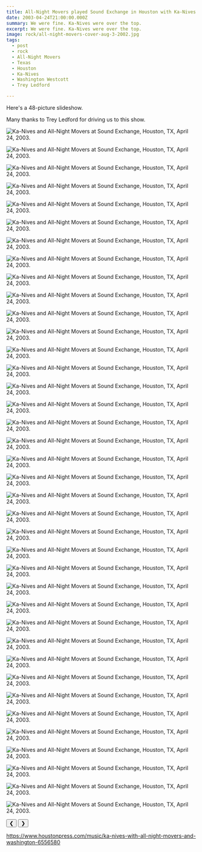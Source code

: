 ```yaml
---
title: All-Night Movers played Sound Exchange in Houston with Ka-Nives.
date: 2003-04-24T21:00:00.000Z
summary: We were fine. Ka-Nives were over the top.
excerpt: We were fine. Ka-Nives were over the top.
image: rock/all-night-movers-cover-aug-3-2002.jpg
tags:
  - post
  - rock
  - All-Night Movers
  - Texas
  - Houston
  - Ka-Nives
  - Washington Westcott
  - Trey Ledford

---
```


Here's a 48-picture slideshow.

Many thanks to Trey Ledford for driving us to this show.

<div id="viewport">

![Ka-Nives and All-Night Movers at Sound Exchange, Houston, TX, April 24, 2003.](/static/img/rock/anm-houston-apr-24-2003/austinhouston01.jpg "Ka-Nives and All-Night Movers at Sound Exchange, Houston, TX, April 24, 2003.")

![Ka-Nives and All-Night Movers at Sound Exchange, Houston, TX, April 24, 2003.](/static/img/rock/anm-houston-apr-24-2003/austinhouston02.jpg "Ka-Nives and All-Night Movers at Sound Exchange, Houston, TX, April 24, 2003.")

![Ka-Nives and All-Night Movers at Sound Exchange, Houston, TX, April 24, 2003.](/static/img/rock/anm-houston-apr-24-2003/austinhouston03.jpg "Ka-Nives and All-Night Movers at Sound Exchange, Houston, TX, April 24, 2003.")

![Ka-Nives and All-Night Movers at Sound Exchange, Houston, TX, April 24, 2003.](/static/img/rock/anm-houston-apr-24-2003/austinhouston04.jpg "Ka-Nives and All-Night Movers at Sound Exchange, Houston, TX, April 24, 2003.")

![Ka-Nives and All-Night Movers at Sound Exchange, Houston, TX, April 24, 2003.](/static/img/rock/anm-houston-apr-24-2003/austinhouston05.jpg "Ka-Nives and All-Night Movers at Sound Exchange, Houston, TX, April 24, 2003.")

![Ka-Nives and All-Night Movers at Sound Exchange, Houston, TX, April 24, 2003.](/static/img/rock/anm-houston-apr-24-2003/austinhouston06.jpg "Ka-Nives and All-Night Movers at Sound Exchange, Houston, TX, April 24, 2003.")

![Ka-Nives and All-Night Movers at Sound Exchange, Houston, TX, April 24, 2003.](/static/img/rock/anm-houston-apr-24-2003/austinhouston07.jpg "Ka-Nives and All-Night Movers at Sound Exchange, Houston, TX, April 24, 2003.")

![Ka-Nives and All-Night Movers at Sound Exchange, Houston, TX, April 24, 2003.](/static/img/rock/anm-houston-apr-24-2003/austinhouston08.jpg "Ka-Nives and All-Night Movers at Sound Exchange, Houston, TX, April 24, 2003.")

![Ka-Nives and All-Night Movers at Sound Exchange, Houston, TX, April 24, 2003.](/static/img/rock/anm-houston-apr-24-2003/austinhouston09.jpg "Ka-Nives and All-Night Movers at Sound Exchange, Houston, TX, April 24, 2003.")

![Ka-Nives and All-Night Movers at Sound Exchange, Houston, TX, April 24, 2003.](/static/img/rock/anm-houston-apr-24-2003/austinhouston10.jpg "Ka-Nives and All-Night Movers at Sound Exchange, Houston, TX, April 24, 2003.")


![Ka-Nives and All-Night Movers at Sound Exchange, Houston, TX, April 24, 2003.](/static/img/rock/anm-houston-apr-24-2003/austinhouston11.jpg "Ka-Nives and All-Night Movers at Sound Exchange, Houston, TX, April 24, 2003.")

![Ka-Nives and All-Night Movers at Sound Exchange, Houston, TX, April 24, 2003.](/static/img/rock/anm-houston-apr-24-2003/austinhouston12.jpg "Ka-Nives and All-Night Movers at Sound Exchange, Houston, TX, April 24, 2003.")

![Ka-Nives and All-Night Movers at Sound Exchange, Houston, TX, April 24, 2003.](/static/img/rock/anm-houston-apr-24-2003/austinhouston13.jpg "Ka-Nives and All-Night Movers at Sound Exchange, Houston, TX, April 24, 2003.")

![Ka-Nives and All-Night Movers at Sound Exchange, Houston, TX, April 24, 2003.](/static/img/rock/anm-houston-apr-24-2003/austinhouston14.jpg "Ka-Nives and All-Night Movers at Sound Exchange, Houston, TX, April 24, 2003.")

![Ka-Nives and All-Night Movers at Sound Exchange, Houston, TX, April 24, 2003.](/static/img/rock/anm-houston-apr-24-2003/austinhouston15.jpg "Ka-Nives and All-Night Movers at Sound Exchange, Houston, TX, April 24, 2003.")

![Ka-Nives and All-Night Movers at Sound Exchange, Houston, TX, April 24, 2003.](/static/img/rock/anm-houston-apr-24-2003/austinhouston16.jpg "Ka-Nives and All-Night Movers at Sound Exchange, Houston, TX, April 24, 2003.")

![Ka-Nives and All-Night Movers at Sound Exchange, Houston, TX, April 24, 2003.](/static/img/rock/anm-houston-apr-24-2003/austinhouston17.jpg "Ka-Nives and All-Night Movers at Sound Exchange, Houston, TX, April 24, 2003.")

![Ka-Nives and All-Night Movers at Sound Exchange, Houston, TX, April 24, 2003.](/static/img/rock/anm-houston-apr-24-2003/austinhouston18.jpg "Ka-Nives and All-Night Movers at Sound Exchange, Houston, TX, April 24, 2003.")

![Ka-Nives and All-Night Movers at Sound Exchange, Houston, TX, April 24, 2003.](/static/img/rock/anm-houston-apr-24-2003/austinhouston19.jpg "Ka-Nives and All-Night Movers at Sound Exchange, Houston, TX, April 24, 2003.")

![Ka-Nives and All-Night Movers at Sound Exchange, Houston, TX, April 24, 2003.](/static/img/rock/anm-houston-apr-24-2003/austinhouston20.jpg "Ka-Nives and All-Night Movers at Sound Exchange, Houston, TX, April 24, 2003.")


![Ka-Nives and All-Night Movers at Sound Exchange, Houston, TX, April 24, 2003.](/static/img/rock/anm-houston-apr-24-2003/austinhouston21.jpg "Ka-Nives and All-Night Movers at Sound Exchange, Houston, TX, April 24, 2003.")

![Ka-Nives and All-Night Movers at Sound Exchange, Houston, TX, April 24, 2003.](/static/img/rock/anm-houston-apr-24-2003/austinhouston22.jpg "Ka-Nives and All-Night Movers at Sound Exchange, Houston, TX, April 24, 2003.")

![Ka-Nives and All-Night Movers at Sound Exchange, Houston, TX, April 24, 2003.](/static/img/rock/anm-houston-apr-24-2003/austinhouston23.jpg "Ka-Nives and All-Night Movers at Sound Exchange, Houston, TX, April 24, 2003.")

![Ka-Nives and All-Night Movers at Sound Exchange, Houston, TX, April 24, 2003.](/static/img/rock/anm-houston-apr-24-2003/austinhouston24.jpg "Ka-Nives and All-Night Movers at Sound Exchange, Houston, TX, April 24, 2003.")

![Ka-Nives and All-Night Movers at Sound Exchange, Houston, TX, April 24, 2003.](/static/img/rock/anm-houston-apr-24-2003/austinhouston25.jpg "Ka-Nives and All-Night Movers at Sound Exchange, Houston, TX, April 24, 2003.")

![Ka-Nives and All-Night Movers at Sound Exchange, Houston, TX, April 24, 2003.](/static/img/rock/anm-houston-apr-24-2003/austinhouston26.jpg "Ka-Nives and All-Night Movers at Sound Exchange, Houston, TX, April 24, 2003.")

![Ka-Nives and All-Night Movers at Sound Exchange, Houston, TX, April 24, 2003.](/static/img/rock/anm-houston-apr-24-2003/austinhouston27.jpg "Ka-Nives and All-Night Movers at Sound Exchange, Houston, TX, April 24, 2003.")

![Ka-Nives and All-Night Movers at Sound Exchange, Houston, TX, April 24, 2003.](/static/img/rock/anm-houston-apr-24-2003/austinhouston28.jpg "Ka-Nives and All-Night Movers at Sound Exchange, Houston, TX, April 24, 2003.")

![Ka-Nives and All-Night Movers at Sound Exchange, Houston, TX, April 24, 2003.](/static/img/rock/anm-houston-apr-24-2003/austinhouston29.jpg "Ka-Nives and All-Night Movers at Sound Exchange, Houston, TX, April 24, 2003.")

![Ka-Nives and All-Night Movers at Sound Exchange, Houston, TX, April 24, 2003.](/static/img/rock/anm-houston-apr-24-2003/austinhouston30.jpg "Ka-Nives and All-Night Movers at Sound Exchange, Houston, TX, April 24, 2003.")


![Ka-Nives and All-Night Movers at Sound Exchange, Houston, TX, April 24, 2003.](/static/img/rock/anm-houston-apr-24-2003/austinhouston41.jpg "Ka-Nives and All-Night Movers at Sound Exchange, Houston, TX, April 24, 2003.")

![Ka-Nives and All-Night Movers at Sound Exchange, Houston, TX, April 24, 2003.](/static/img/rock/anm-houston-apr-24-2003/austinhouston42.jpg "Ka-Nives and All-Night Movers at Sound Exchange, Houston, TX, April 24, 2003.")

![Ka-Nives and All-Night Movers at Sound Exchange, Houston, TX, April 24, 2003.](/static/img/rock/anm-houston-apr-24-2003/austinhouston43.jpg "Ka-Nives and All-Night Movers at Sound Exchange, Houston, TX, April 24, 2003.")

![Ka-Nives and All-Night Movers at Sound Exchange, Houston, TX, April 24, 2003.](/static/img/rock/anm-houston-apr-24-2003/austinhouston44.jpg "Ka-Nives and All-Night Movers at Sound Exchange, Houston, TX, April 24, 2003.")

![Ka-Nives and All-Night Movers at Sound Exchange, Houston, TX, April 24, 2003.](/static/img/rock/anm-houston-apr-24-2003/austinhouston45.jpg "Ka-Nives and All-Night Movers at Sound Exchange, Houston, TX, April 24, 2003.")

![Ka-Nives and All-Night Movers at Sound Exchange, Houston, TX, April 24, 2003.](/static/img/rock/anm-houston-apr-24-2003/austinhouston46.jpg "Ka-Nives and All-Night Movers at Sound Exchange, Houston, TX, April 24, 2003.")

![Ka-Nives and All-Night Movers at Sound Exchange, Houston, TX, April 24, 2003.](/static/img/rock/anm-houston-apr-24-2003/austinhouston47.jpg "Ka-Nives and All-Night Movers at Sound Exchange, Houston, TX, April 24, 2003.")

![Ka-Nives and All-Night Movers at Sound Exchange, Houston, TX, April 24, 2003.](/static/img/rock/anm-houston-apr-24-2003/austinhouston48.jpg "Ka-Nives and All-Night Movers at Sound Exchange, Houston, TX, April 24, 2003.")

</div>
<div class="flex row-reverse space-between">
  <div id="caption"></div>
  <div class="prevnext-container">
    <button id="buttonPrevious">&#10094;</button>
    <button id="buttonNext">&#10095;</button>
  </div>
</div>



https://www.houstonpress.com/music/ka-nives-with-all-night-movers-and-washington-6556580